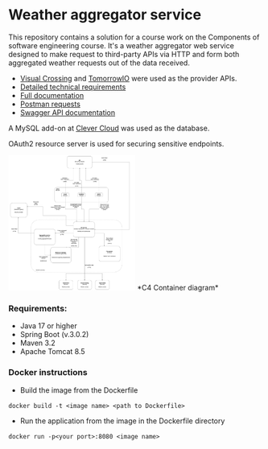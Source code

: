 
# Weather aggregator service
This repository contains a solution for a course work on the Components of software engineering course. 
It's a weather aggregator web service designed to make request to third-party APIs via HTTP and form both aggregated weather 
requests out of the data received. 


- [Visual Crossing](https://www.visualcrossing.com/weather-api) and [TomorrowIO](https://www.tomorrow.io/) were used as the provider APIs. 
- [Detailed technical requirements](https://docs.google.com/document/d/1OEQwV3Z1FlITxtBrARM2Y-MGboTBMKxp/edit?usp=sharing&ouid=101538184761084668100&rtpof=true&sd=true)
- [Full documentation](https://docs.google.com/document/d/1ifZnKSC4ZUIZkAEIYSDi0UtVEF81kMNc/edit?usp=sharing&ouid=101538184761084668100&rtpof=true&sd=true)
- [Postman requests](https://drive.google.com/file/d/1v0gy2qDVu3iPvSESCtrs-SoIMLqN1fP0/view?usp=sharing)
- [Swagger API documentation](swagger.json)

A MySQL add-on at [Clever Cloud](https://www.clever-cloud.com/) was used as the database.

OAuth2 resource server is used for securing sensitive endpoints. 

<img src = "img1.png"  width="50%" height="50%"/>
*C4 Container diagram*

### Requirements:
- Java 17 or higher
- Spring Boot (v.3.0.2)
- Maven 3.2
- Apache Tomcat 8.5

### Docker instructions
- Build the image from the Dockerfile
```
docker build -t <image name> <path to Dockerfile>
```
- Run the application from the image in the Dockerfile directory
```
docker run -p<your port>:8080 <image name>
```

